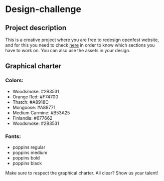 # Design-challenge
## Project description
This is a creative project where you are free to redesign openfest website, and for this you need to check [here](https://openfest.openmindsclub.net/) in order to know which sections you have to work on. You can also use the assets in your design.
## Graphical charter
### Colors:
- Woodsmoke: #2B3531
- Orange Red: #F74700
- Thatch: #A8918C
- Mongoose: #A88771
- Medium Carmine: #B53A25
- Finlandia: #677662
- Woodsmoke: #2B3531
### Fonts:
- poppins regular
- poppins medium
- poppins bold
- poppins black

Make sure to respect the graphical charter. All clear? Show us your talent!
